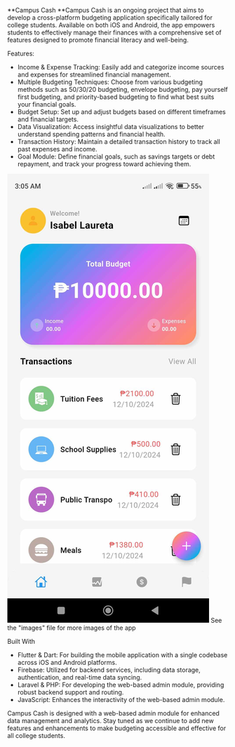 **Campus Cash
**Campus Cash is an ongoing project that aims to develop a cross-platform budgeting application specifically tailored for college students. Available on both iOS and Android, the app empowers students to effectively manage their finances with a comprehensive set of features designed to promote financial literacy and well-being.

Features:
- Income & Expense Tracking: Easily add and categorize income sources and expenses for streamlined financial management.
- Multiple Budgeting Techniques: Choose from various budgeting methods such as 50/30/20 budgeting, envelope budgeting, pay yourself first budgeting, and priority-based budgeting to find what best suits your financial goals. 
- Budget Setup: Set up and adjust budgets based on different timeframes and financial targets.
- Data Visualization: Access insightful data visualizations to better understand spending patterns and financial health.
- Transaction History: Maintain a detailed transaction history to track all past expenses and income.
- Goal Module: Define financial goals, such as savings targets or debt repayment, and track your progress toward achieving them.

![Dashboard](images/461998960_1052930026079601_3113985016563050010_n.jpg)
See the "images" file for more images of the app



Built With
- Flutter & Dart: For building the mobile application with a single codebase across iOS and Android platforms.
- Firebase: Utilized for backend services, including data storage, authentication, and real-time data syncing.
- Laravel & PHP: For developing the web-based admin module, providing robust backend support and routing.
- JavaScript: Enhances the interactivity of the web-based admin module.

Campus Cash is designed with a web-based admin module for enhanced data management and analytics. Stay tuned as we continue to add new features and enhancements to make budgeting accessible and effective for all college students.
